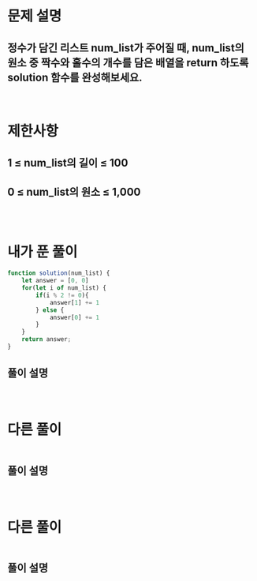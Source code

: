 # 문제 설명
## 정수가 담긴 리스트 num_list가 주어질 때, num_list의 원소 중 짝수와 홀수의 개수를 담은 배열을 return 하도록 solution 함수를 완성해보세요.

<br>

# 제한사항
## 1 ≤ num_list의 길이 ≤ 100
## 0 ≤ num_list의 원소 ≤ 1,000
## 
## 

<br>

# 내가 푼 풀이

```js
function solution(num_list) {
    let answer = [0, 0]
    for(let i of num_list) {
        if(i % 2 != 0){
            answer[1] += 1
        } else {
            answer[0] += 1
        }
    }
    return answer;
}
```
## 풀이 설명
###

<br>

# 다른 풀이

```js

```
## 풀이 설명
###

<br>

# 다른 풀이

```js

```
## 풀이 설명
###